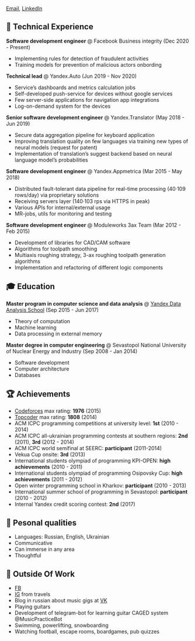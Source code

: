 [Email](mailto:roman.peshkurov@gmail.com), [LinkedIn](https://www.linkedin.com/in/romanpeshkurov)

## 💾 Technical Experience
**Software development engineer** @ Facebook Business integrity (Dec 2020 - Present)
* Implementing rules for detection of fraudulent activities
* Training models for prevention of malicious actors onbording 

**Technical lead** @ Yandex.Auto (Jun 2019 - Nov 2020)
* Service’s dashboards and metrics calculation jobs
* Self-developed push-service for devices without google services
* Few server-side applications for navigation app integrations
* Log-on-demand system for the devices

**Senior software development engineer** @ Yandex.Translator (May 2018 - Jun 2019)
* Secure data aggregation pipeline for keyboard application
* Improving translation quality on few languages via training new types of neural models (request for patent)
* Implementation of translation’s suggest backend based on neural language model’s probabilities
 
**Software development engineer** @ Yandex.Appmetrica (Mar 2015 - May 2018)
* Distributed fault-tolerant data pipeline for real-time processing (40·109 rows/day) via proprietary solutions
* Receiving servers layer (140·103 rps via HTTPS in peak)
* Various APIs for internal/external usage
* MR-jobs, utils for monitoring and testing

**Software development engineer** @ Moduleworks 3ax Team (Mar 2012 - Feb 2015)
* Development of libraries for CAD/CAM software
* Algorithms for toolpath smoothing
* Multiaxis roughing strategy, 3-ax roughing toolpath generation algorithms
* Implementation and refactoring of different logic components

## 🎓 Education
**Master program in computer science and data analysis** @ [Yandex Data Analysis School](https://yandexdataschool.com/) (Sep 2015 - Jun 2017)
* Theory of computation
* Machine learning
* Data processing in external memory

**Master degree in computer engineering** @ Sevastopol National University of Nuclear Energy and Industry (Sep 2008 - Jan 2014)
* Software development 
* Сomputer architecture
* Databases

## 🏆 Achievements
* [Codeforces](http://codeforces.com/profile/blazerer) max rating: **1976** (2015)
* [Topcoder](https://www.topcoder.com/members/blazerer/details/?track=DATA_SCIENCE&subTrack=SRM) max rating: **1808** (2014)
* ACM ICPC programming competitions at university level: **1st** (2010 - 2014)
* ACM ICPC all-ukrainian programming contests at southern regions: **2nd** (2011), **3rd** (2012 - 2014)
* ACM ICPC world semifinal at SEERC: **participant** (2011-2014)
* Vekua Cup onsite: **3rd** (2013)
* International students olympiad of programming KPI-OPEN: **high achievements** (2010 - 2011)
* International students olympiad of programming Osipovsky Cup: **high achievements** (2011 - 2012)
* Open winter programming school in Kharkov: **participant** (2010 - 2013)
* International summer school of programming in Sevastopol: **participant** (2010 - 2012)
* Internal Yandex credit scoring contest: **2nd** (2017)

## 💬 Pesonal qualities
* Languages: Russian, English, Ukrainian
* Communicative
* Can immerse in any area
* Thoughtful

## 🎸 Outside Of Work
* [FB](https://www.facebook.com/MrBlazerer)
* [IG](https://www.instagram.com/blazerer_about_everything/) from travels
* Blog in russian about music gigs at [VK](https://vk.com/blazerer_about_music)
* Playing guitars
* Development of telegram-bot for learning guitar CAGED system @MusicPracticeBot
* Swimming, powerlifting, snowboarding
* Watching football, escape rooms, boardgames, pub quizzes
